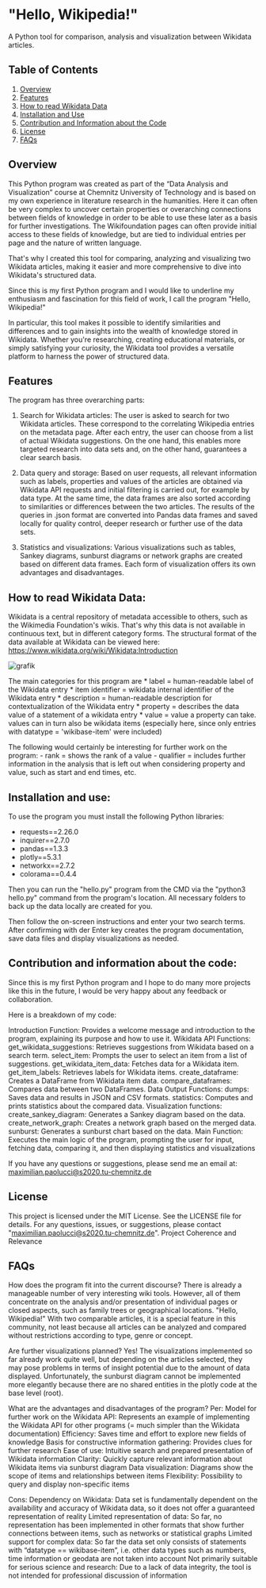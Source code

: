 # "Hello, Wikipedia!"

A Python tool for comparison, analysis and visualization between Wikidata articles.

## Table of Contents
1. [Overview](#overview)
2. [Features](#features)
3. [How to read Wikidata Data](#how-to-read-wikidata-data)
4. [Installation and Use](#installation-and-use)
5. [Contribution and Information about the Code](#contribution-and-information-about-the-code)
6. [License](#license)
7. [FAQs](#faqs)

## Overview
This Python program was created as part of the “Data Analysis and Visualization” course at Chemnitz University of Technology and is based on my own experience in literature research in the humanities. Here it can often be very complex to uncover certain properties or overarching connections between fields of knowledge in order to be able to use these later as a basis for further investigations. The Wikifoundation pages can often provide initial access to these fields of knowledge, but are tied to individual entries per page and the nature of written language.

That's why I created this tool for comparing, analyzing and visualizing two Wikidata articles, making it easier and more comprehensive to dive into Wikidata's structured data.

Since this is my first Python program and I would like to underline my enthusiasm and fascination for this field of work, I call the program "Hello, Wikipedia!"

In particular, this tool makes it possible to identify similarities and differences and to gain insights into the wealth of knowledge stored in Wikidata. Whether you're researching, creating educational materials, or simply satisfying your curiosity, the Wikidata tool provides a versatile platform to harness the power of structured data.


## Features
The program has three overarching parts:
1. Search for Wikidata articles: The user is asked to search for two Wikidata articles. These correspond to the correlating Wikipedia entries on the metadata page. After each entry, the user can choose from a list of actual Wikidata suggestions. On the one hand, this enables more targeted research into data sets and, on the other hand, guarantees a clear search basis.

2. Data query and storage: Based on user requests, all relevant information such as labels, properties and values of the articles are obtained via Wikidata API requests and initial filtering is carried out, for example by data type. At the same time, the data frames are also sorted according to similarities or differences between the two articles. The results of the queries in .json format are converted into Pandas data frames and saved locally for quality control, deeper research or further use of the data sets.

3. Statistics and visualizations: Various visualizations such as tables, Sankey diagrams, sunburst diagrams or network graphs are created based on different data frames. Each form of visualization offers its own advantages and disadvantages.


## How to read Wikidata Data:
Wikidata is a central repository of metadata accessible to others, such as the Wikimedia Foundation's wikis. That's why this data is not available in continuous text, but in different category forms.
The structural format of the data available at Wikidata can be viewed here:
https://www.wikidata.org/wiki/Wikidata:Introduction

![grafik](https://github.com/mpaolu/-Hello-Wikipedia-/assets/150439065/1e5dcefc-711b-4827-9b64-6169d9378a8f)


The main categories for this program are
     * label = human-readable label of the Wikidata entry
     * item identifier = wikidata internal identifier of the Wikidata entry
     * description = human-readable description for contextualization of the Wikidata entry
     * property = describes the data value of a statement of a wikidata entry
     * value = value a property can take. values can in turn also be wikidata items (especially here, since only entries with datatype = 'wikibase-item' were included)


The following would certainly be interesting for further work on the program:
     - rank = shows the rank of a value
     - qualifier = includes further information in the analysis that is left out when considering property and value, such as start and end times, etc.


## Installation and use:
To use the program you must install the following Python libraries:

- requests==2.26.0
- inquirer==2.7.0
- pandas==1.3.3
- plotly==5.3.1
- networkx==2.7.2
- colorama==0.4.4

Then you can run the "hello.py" program from the CMD via the "python3 hello.py" command from the program's location. All necessary folders to back up the data locally are created for you.

Then follow the on-screen instructions and enter your two search terms. After confirming with der Enter key creates the program documentation, save data files and display visualizations as needed.


## Contribution and information about the code:
Since this is my first Python program and I hope to do many more projects like this in the future, I would be very happy about any feedback or collaboration.

Here is a breakdown of my code:

Introduction Function: Provides a welcome message and introduction to the program, explaining its purpose and how to use it.
Wikidata API Functions:
     get_wikidata_suggestions: Retrieves suggestions from Wikidata based on a search term.
     select_item: Prompts the user to select an item from a list of suggestions.
     get_wikidata_item_data: Fetches data for a Wikidata item.
     get_item_labels: Retrieves labels for Wikidata items.
     create_dataframe: Creates a DataFrame from Wikidata item data.
     compare_dataframes: Compares data between two DataFrames.
Data Output Functions:
     dumps: Saves data and results in JSON and CSV formats.
     statistics: Computes and prints statistics about the compared data.
Visualization functions:
     create_sankey_diagram: Generates a Sankey diagram based on the data.
     create_network_graph: Creates a network graph based on the merged data.
     sunburst: Generates a sunburst chart based on the data.
Main Function: Executes the main logic of the program, prompting the user for input, fetching data, comparing it, and then displaying statistics and visualizations



If you have any questions or suggestions, please send me an email at: maximilian.paolucci@s2020.tu-chemnitz.de


## License
This project is licensed under the MIT License. See the LICENSE file for details. For any questions, issues, or suggestions, please contact "maximilian.paolucci@s2020.tu-chemnitz.de".
Project Coherence and Relevance


## FAQs
How does the program fit into the current discourse?
There is already a manageable number of very interesting wiki tools. However, all of them concentrate on the analysis and/or presentation of individual pages or closed aspects, such as family trees or geographical locations. "Hello, Wikipedia!" With two comparable articles, it is a special feature in this community, not least because all articles can be analyzed and compared without restrictions according to type, genre or concept.

Are further visualizations planned?
Yes! The visualizations implemented so far already work quite well, but depending on the articles selected, they may pose problems in terms of insight potential due to the amount of data displayed. Unfortunately, the sunburst diagram cannot be implemented more elegantly because there are no shared entities in the plotly code at the base level (root).

What are the advantages and disadvantages of the program?
Per:
Model for further work on the Wikidata API: Represents an example of implementing the Wikidata API for other programs (= much simpler than the Wikidata documentation)
Efficiency: Saves time and effort to explore new fields of knowledge
Basis for constructive information gathering: Provides clues for further research
Ease of use: Intuitive search and prepared presentation of Wikidata information
Clarity: Quickly capture relevant information about Wikidata items via sunburst diagram
Data visualization: Diagrams show the scope of items and relationships between items
Flexibility: Possibility to query and display non-specific items

Cons:
Dependency on Wikidata: Data set is fundamentally dependent on the availability and accuracy of Wikidata data, so it does not offer a guaranteed representation of reality
Limited representation of data: So far, no representation has been implemented in other formats that show further connections between items, such as networks or statistical graphs
Limited support for complex data: So far the data set only consists of statements with “datatype == wikibase-item”, i.e. other data types such as numbers, time information or geodata are not taken into account
Not primarily suitable for serious science and research: Due to a lack of data integrity, the tool is not intended for professional discussion of information
